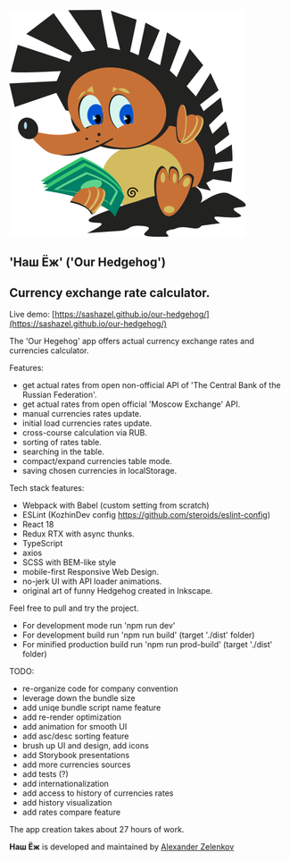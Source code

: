 ![hedgehog](/src/assets/hedg.svg)

## 'Наш Ёж' ('Our Hedgehog')

## Currency exchange rate calculator.

Live demo: [https://sashazel.github.io/our-hedgehog/](https://sashazel.github.io/our-hedgehog/)

The 'Our Hegehog' app offers actual currency exchange rates and currencies calculator.

Features:
- get actual rates from open non-official API of 'The Central Bank of the Russian Federation'.
- get actual rates from open official 'Moscow Exchange' API.
- manual currencies rates update.
- initial load currencies rates update.
- cross-course calculation via RUB.
- sorting of rates table.
- searching in the table.
- compact/expand currencies table mode.
- saving chosen currencies in localStorage.

Tech stack features:
- Webpack with Babel (custom setting from scratch)
- ESLint (KozhinDev config https://github.com/steroids/eslint-config)
- React 18
- Redux RTX with async thunks.
- TypeScript
- axios
- SCSS with BEM-like style
- mobile-first Responsive Web Design.
- no-jerk UI with API loader animations.
- original art of funny Hedgehog created in Inkscape.

Feel free to pull and try the project.
- For development mode run 'npm run dev'
- For development build run 'npm run build' (target './dist' folder)
- For minified production build run 'npm run prod-build' (target './dist' folder)

TODO:
- re-organize code for company convention
- leverage down the bundle size
- add uniqe bundle script name feature
- add re-render optimization
- add animation for smooth UI
- add asc/desc sorting feature
- brush up UI and design, add icons
- add Storybook presentations
- add more currencies sources
- add tests (?)
- add internationalization
- add access to history of currencies rates
- add history visualization
- add rates compare feature

The app creation takes about 27 hours of work.

**Наш Ёж** is developed and maintained by [Alexander Zelenkov](https://www.zelenkov.space/)